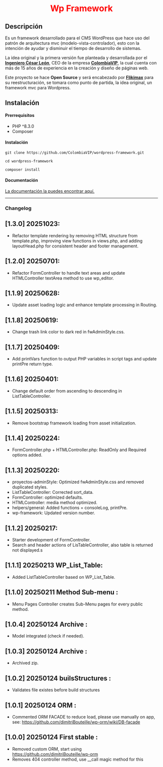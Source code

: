 <h1 align="center" style="color: red !important;">Wp Framework</h1>

## Descripción

<p>Es un framework desarrollado para el CMS WordPress que hace uso del patrón de arquitectura mvc (modelo-vista-controlador), esto con la intención de ayudar y disminuir el tiempo de desarrollo de sistemas.

La idea original y la primera versión fue planteada y desarrollada por el <strong><a href="https://www.linkedin.com/in/ingenieroleon">Ingeniero César León</a></strong>, CEO de la empresa <strong><a href="https://colombiavip.com">ColombiaVIP</a></strong>, la cual cuenta con más de 15 años de experiencia en la creación y diseño de páginas web.

Este proyecto se hace <strong>Open Source</strong> y será encabezado por <strong><a href="https://flikimax.com">Flikimax</a></strong> para su reestructuración, se tomara como punto de partida, la idea original, un framework mvc para Wordpress.</p>

## Instalación

#### Prerrequisitos

- PHP ^8.3.0
- Composer

#### Instalación

```
git clone https://github.com/ColombiaVIP/wordpress-framework.git
```

```
cd wordpress-framework
```

```
composer install
```

#### Documentación

[La documentación la puedes encontrar aquí.](https://docs.wordpress-framework.com/docs)

---
### Changelog

## [1.3.0] 20251023:
* Refactor template rendering by removing HTML structure from template.php, improving view functions in views.php, and adding layoutHead.php for consistent header and footer management.

## [1.2.0] 20250701:
* Refactor FormController to handle text areas and update HTMLController textArea method to use wp_editor.

## [1.1.9] 20250628:
* Update asset loading logic and enhance template processing in Routing.

## [1.1.8] 20250619:
* Change trash link color to dark red in fwAdminStyle.css.

## [1.1.7] 20250409:
* Add printVars function to output PHP variables in script tags and update printPre return type.

## [1.1.6] 20250401:
* Change default order from ascending to descending in ListTableController.

## [1.1.5] 20250313:
* Remove bootstrap framework loading from asset initialization.

## [1.1.4] 20250224:
* FormController.php + HTMLController.php: ReadOnly and Required options added.


## [1.1.3] 20250220:
* proyectos-adminStyle: Optimized fwAdminStyle.css and removed duplicated styles.
* ListTableController: Corrected sort_data.
* FormController: optimized defaults.
* HTMLController: media method optimized.
* helpers/general: Added functions = consoleLog, printPre.
* wp-framework: Updated version number.

## [1.1.2] 20250217:
* Starter development of FormController.
* Search and header actions of LisTableController, also table is returned not displayed.s

## [1.1.1] 20250213 WP_List_Table:
* Added ListTableController based on WP_List_Table.

## [1.1.0] 20250211 Method Sub-menu :
* Menu Pages Controller creates Sub-Menu pages for every public method.

## [1.0.4] 20250124 Archive :
* Model integrated (check if needed).

## [1.0.3] 20250124 Archive :
* Archived zip.

## [1.0.2] 20250124 builsStructures :
* Validates file existes before build structures

## [1.0.1] 20250124 ORM :
* Commented ORM FACADE to reduce load, please use manually on app, see: https://github.com/dimitriBouteille/wp-orm/wiki/DB-facade

## [1.0.0] 20250124 First stable :
* Removed custom ORM, start using https://github.com/dimitriBouteille/wp-orm
* Removes 404 controller method, use __call magic method for this
